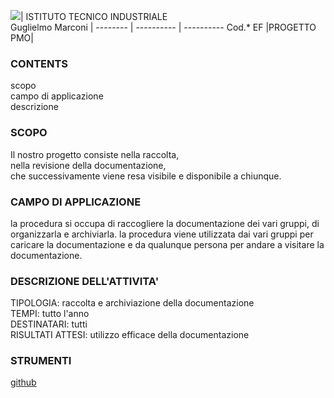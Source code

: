 ![](https://github.com/marconivr/docs/blob/master/docs/PMO/logo.png)| ISTITUTO TECNICO INDUSTRIALE <br>Guglielmo Marconi
 |
-------- | ---------- | ----------
Cod.* EF |PROGETTO PMO|

### CONTENTS
 scopo <br>
 campo di applicazione <br>
 descrizione <br>


### SCOPO 
Il nostro progetto consiste nella raccolta, <br> nella revisione della documentazione, <br>che successivamente viene resa visibile e disponibile a chiunque.


### CAMPO DI APPLICAZIONE
la procedura si occupa di raccogliere la documentazione dei vari gruppi, di organizzarla e archiviarla. la procedura viene utilizzata dai vari gruppi per caricare la documentazione e da qualunque persona per andare a visitare la documentazione.

### DESCRIZIONE DELL'ATTIVITA'
TIPOLOGIA: raccolta e archiviazione della documentazione <br>
TEMPI: tutto l'anno<br>
DESTINATARI: tutti<br>
RISULTATI ATTESI: utilizzo efficace della documentazione<br>

### STRUMENTI
[github](https://github.com/marconivr/docs)

